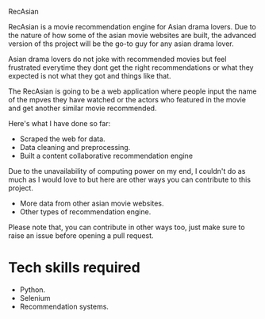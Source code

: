RecAsian

RecAsian is a movie recommendation engine for Asian drama lovers. Due to the nature of how some of the asian movie websites are built, the advanced version of ths project will be the go-to guy for any asian drama lover.

Asian drama lovers do not joke with recommended movies but feel frustrated everytime they dont get the right recommendations or what they expected is not what they got and things like that.

The RecAsian is going to be a web application where people input the name of the mpves they have watched or the actors who featured in the movie and get another similar movie recommended.

Here's what I have done so far:
 * Scraped the web for data.
 * Data cleaning and preprocessing.
 * Built a content collaborative recommendation engine
 
 Due to the unavailability of computing power on my end, I couldn't do as much as I would love to but here are other ways you can contribute to this project.
 * More data from other asian movie websites.
 * Other types of recommendation engine.
 
 Please note that, you can contribute in other ways too, just make sure to raise an issue before opening a pull request.
 
 # Tech skills required
 * Python.
 * Selenium
 * Recommendation systems.

